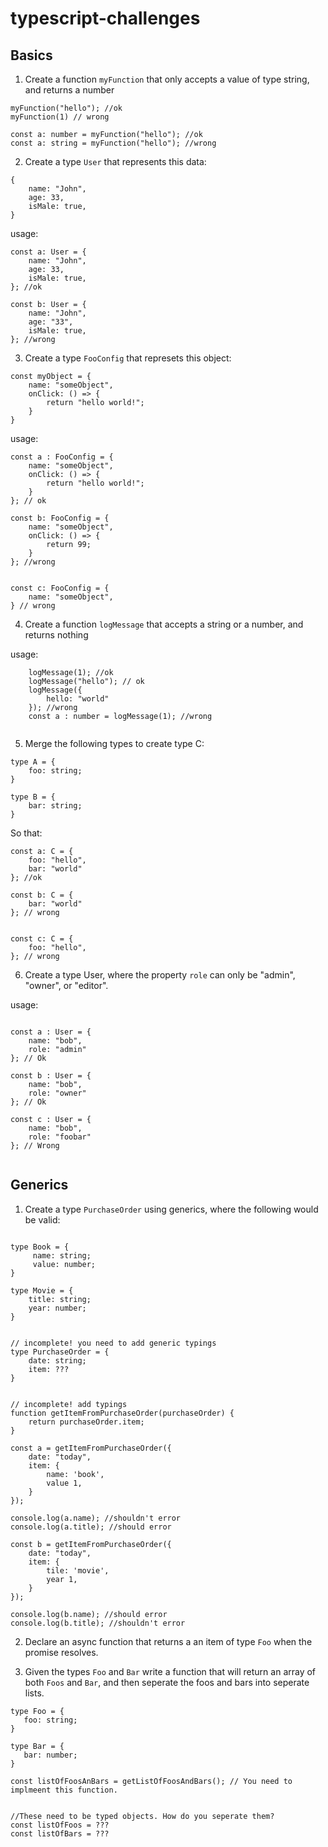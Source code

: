 # typescript-challenges


## Basics 

1. Create a function `myFunction` that only accepts a value of type string, and returns a number 


```
myFunction("hello"); //ok
myFunction(1) // wrong 

const a: number = myFunction("hello"); //ok
const a: string = myFunction("hello"); //wrong

```


2. Create a type `User` that represents this data: 

```
{
    name: "John", 
    age: 33, 
    isMale: true, 
}
```

usage: 

```
const a: User = {
    name: "John", 
    age: 33, 
    isMale: true, 
}; //ok

const b: User = {
    name: "John", 
    age: "33", 
    isMale: true, 
}; //wrong

```


3. Create a type `FooConfig` that represets this object: 

```
const myObject = {
    name: "someObject", 
    onClick: () => {
        return "hello world!"; 
    }
}

```

usage: 

```
const a : FooConfig = {
    name: "someObject", 
    onClick: () => {
        return "hello world!"; 
    }
}; // ok

const b: FooConfig = {
    name: "someObject", 
    onClick: () => {
        return 99; 
    }
}; //wrong 


const c: FooConfig = {
    name: "someObject", 
} // wrong
```


4. Create a function `logMessage` that accepts a string or a number, and returns nothing 

usage: 

```
    logMessage(1); //ok
    logMessage("hello"); // ok
    logMessage({
        hello: "world"
    }); //wrong 
    const a : number = logMessage(1); //wrong
    
```

5. Merge the following types to create type C: 


```
type A = {
    foo: string; 
}

type B = {
    bar: string; 
}
```

So that: 


```
const a: C = {
    foo: "hello", 
    bar: "world"
}; //ok 

const b: C = {
    bar: "world"
}; // wrong


const c: C = {
    foo: "hello",
}; // wrong

```

6. Create a type User, where the property `role` can only be "admin", "owner", or "editor". 


usage: 

```

const a : User = {
    name: "bob", 
    role: "admin"
}; // Ok

const b : User = {
    name: "bob", 
    role: "owner"
}; // Ok

const c : User = {
    name: "bob", 
    role: "foobar"
}; // Wrong


```

## Generics

1. Create a type `PurchaseOrder` using generics, where the following would be valid: 

```

type Book = {
     name: string; 
     value: number; 
}

type Movie = {
    title: string; 
    year: number; 
}


// incomplete! you need to add generic typings
type PurchaseOrder = {
    date: string; 
    item: ???
}


// incomplete! add typings
function getItemFromPurchaseOrder(purchaseOrder) {
    return purchaseOrder.item; 
}

const a = getItemFromPurchaseOrder({
    date: "today", 
    item: {
        name: 'book', 
        value 1, 
    }
});

console.log(a.name); //shouldn't error
console.log(a.title); //should error 

const b = getItemFromPurchaseOrder({
    date: "today", 
    item: {
        tile: 'movie', 
        year 1, 
    }
});

console.log(b.name); //should error
console.log(b.title); //shouldn't error 

```

2. Declare an async function that returns a an item of type `Foo` when the promise resolves. 


3.  Given the types `Foo` and `Bar` write a function that will return an array of both `Foos` and `Bar`, and then seperate the foos and bars into seperate lists. 

```
type Foo = {
   foo: string; 
}

type Bar = {
   bar: number; 
}

```

```
const listOfFoosAnBars = getListOfFoosAndBars(); // You need to implmeent this function. 


//These need to be typed objects. How do you seperate them? 
const listOfFoos = ??? 
const listOfBars = ???


````
